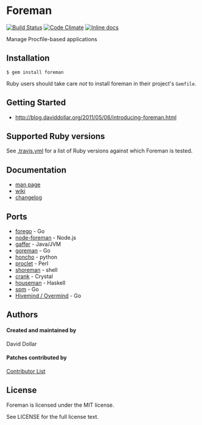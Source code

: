 # Foreman

[![Build Status](https://travis-ci.org/ddollar/foreman.svg?branch=master)](https://travis-ci.org/ddollar/foreman)
[![Code Climate](https://codeclimate.com/github/ddollar/foreman.svg)](https://codeclimate.com/github/ddollar/foreman)
[![Inline docs](http://inch-ci.org/github/ddollar/foreman.svg?branch=master)](http://inch-ci.org/github/ddollar/foreman)

Manage Procfile-based applications

## Installation

    $ gem install foreman

Ruby users should take care *not* to install foreman in their project's `Gemfile`.

## Getting Started

* http://blog.daviddollar.org/2011/05/06/introducing-foreman.html

## Supported Ruby versions

See [.travis.yml](.travis.yml) for a list of Ruby versions against which Foreman is tested.

## Documentation

* [man page](http://ddollar.github.io/foreman/)
* [wiki](https://github.com/ddollar/foreman/wiki)
* [changelog](https://github.com/ddollar/foreman/blob/master/Changelog.md)

## Ports

* [forego](https://github.com/ddollar/forego) - Go
* [node-foreman](https://github.com/strongloop/node-foreman) - Node.js
* [gaffer](https://github.com/jingweno/gaffer) - Java/JVM
* [goreman](https://github.com/mattn/goreman) - Go
* [honcho](https://github.com/nickstenning/honcho) - python
* [proclet](https://github.com/kazeburo/Proclet) - Perl
* [shoreman](https://github.com/chrismytton/shoreman) - shell
* [crank](https://github.com/arktisklada/crank) - Crystal
* [houseman](https://github.com/fujimura/houseman) - Haskell
* [spm](https://github.com/bytegust/spm) - Go
* [Hivemind / Overmind](https://evilmartians.com/chronicles/introducing-overmind-and-hivemind) - Go

## Authors

#### Created and maintained by
David Dollar

#### Patches contributed by
[Contributor List](https://github.com/ddollar/foreman/contributors)

## License

Foreman is licensed under the MIT license.

See LICENSE for the full license text.
